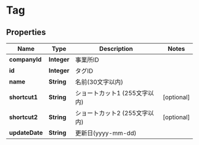

# Tag


## Properties

| Name | Type | Description | Notes |
|------------ | ------------- | ------------- | -------------|
|**companyId** | **Integer** | 事業所ID |  |
|**id** | **Integer** | タグID |  |
|**name** | **String** | 名前(30文字以内) |  |
|**shortcut1** | **String** | ショートカット1 (255文字以内) |  [optional] |
|**shortcut2** | **String** | ショートカット2 (255文字以内) |  [optional] |
|**updateDate** | **String** | 更新日(yyyy-mm-dd) |  |




